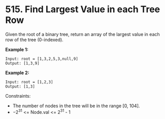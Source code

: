# 515. Find Largest Value in each Tree Row
Given the root of a binary tree, return an array of the largest value in each row of the tree (0-indexed).

**Example 1:**
```
Input: root = [1,3,2,5,3,null,9]
Output: [1,3,9]
```
**Example 2:**
```
Input: root = [1,2,3]
Output: [1,3]
```
 

Constraints:

- The number of nodes in the tree will be in the range [0, 104].
- $-2^{31}$ <= Node.val <= $2^{31}$ - 1